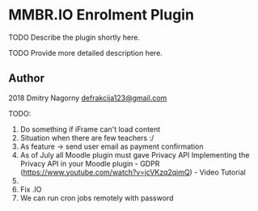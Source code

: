 # MMBR.IO Enrolment Plugin

TODO Describe the plugin shortly here.

TODO Provide more detailed description here.

## Author

2018 Dmitry Nagorny defrakcija123@gmail.com

TODO:

1.  Do something if iFrame can't load content
2.  Situation when there are few teachers :/
3.  As feature -> send user email as payment confirmation
4.  As of July all Moodle plugin must gave Privacy API
    Implementing the Privacy API in your Moodle plugin - GDPR (https://www.youtube.com/watch?v=jcVKzq2qimQ) - Video Tutorial
5.   
6. Fix .IO
7. We can run cron jobs remotely with password
